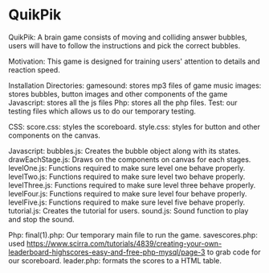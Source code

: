 # QuikPik

QuikPik: A brain game consists of moving and colliding answer bubbles, users will have to follow the instructions and
         pick the correct bubbles.

Motivation: This game is designed for training users' attention to details and reaction speed.

Installation
  Directories:
    gamesound: stores mp3 files of game music
    images: stores bubbles, button images and other components of the game
    Javascript: stores all the js files
    Php: stores all the php files.
    Test: our testing files which allows us to do our temporary testing.

  CSS:
    score.css: styles the scoreboard.
    style.css: styles for button and other components on the canvas.

  Javascript:
    bubbles.js: Creates the bubble object along with its states.
    drawEachStage.js: Draws on the components on canvas for each stages.
    levelOne.js: Functions required to make sure level one behave properly.
    levelTwo.js: Functions required to make sure level two behave properly.
    levelThree.js: Functions required to make sure level three behave properly.
    levelFour.js: Functions required to make sure level four behave properly.
    levelFive.js: Functions required to make sure level five behave properly.
    tutorial.js: Creates the tutorial for users.
    sound.js: Sound function to play and stop the sound.

  Php:
    final(1).php: Our temporary main file to run the game.
    savescores.php: used https://www.scirra.com/tutorials/4839/creating-your-own-leaderboard-highscores-easy-and-free-php-mysql/page-3 
      to grab code for our scoreboard.
    leader.php: formats the scores to a HTML table.



